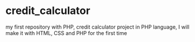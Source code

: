 # credit_calculator
my first repository with PHP, credit calculator project in PHP language, I will make it with HTML, CSS and PHP for the first time
